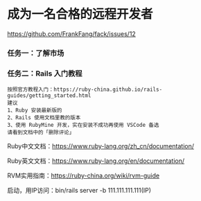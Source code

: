 # 成为一名合格的远程开发者

https://github.com/FrankFang/fack/issues/12

### 任务一：了解市场

### 任务二：Rails 入门教程

```
按照官方教程入门：https://ruby-china.github.io/rails-guides/getting_started.html
建议
1、Ruby 安装最新版的
2、Rails 使用文档里教的版本
3、使用 RubyMine 开发，实在安装不成功再使用 VSCode 备选
请看到文档中的「删除评论」
```

Ruby中文文档：https://www.ruby-lang.org/zh_cn/documentation/

Ruby英文文档：https://www.ruby-lang.org/en/documentation/

RVM实用指南：https://ruby-china.org/wiki/rvm-guide

启动，用IP访问：bin/rails server -b 111.111.111.111(IP)
